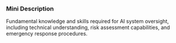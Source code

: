 ### Mini Description

Fundamental knowledge and skills required for AI system oversight, including technical understanding, risk assessment capabilities, and emergency response procedures.
